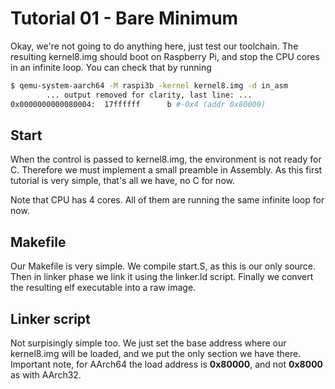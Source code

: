 Tutorial 01 - Bare Minimum
==========================

Okay, we're not going to do anything here, just test our toolchain. The resulting kernel8.img should
boot on Raspberry Pi, and stop the CPU cores in an infinite loop. You can check that by running

```sh
$ qemu-system-aarch64 -M raspi3b -kernel kernel8.img -d in_asm
        ... output removed for clarity, last line: ...
0x0000000000080004:  17ffffff      b #-0x4 (addr 0x80000)
```



Start
-----

When the control is passed to kernel8.img, the environment is not ready for C. Therefore we must
implement a small preamble in Assembly. As this first tutorial is very simple, that's all we have, no C
for now.

Note that CPU has 4 cores. All of them are running the same infinite loop for now.



Makefile
--------

Our Makefile is very simple. We compile start.S, as this is our only source. Then in linker phase we
link it using the linker.ld script. Finally we convert the resulting elf executable into a raw image.



Linker script
-------------

Not surpisingly simple too. We just set the base address where our kernel8.img will be loaded, and we
put the only section we have there. Important note, for AArch64 the load address is **0x80000**, and
not **0x8000** as with AArch32.

